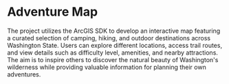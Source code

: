 # Adventure Map

The project utilizes the ArcGIS SDK to develop an interactive map featuring a curated selection of camping, hiking, and outdoor destinations across Washington State. Users can explore different locations, access trail routes, and view details such as difficulty level, amenities, and nearby attractions. The aim is to inspire others to discover the natural beauty of Washington's wilderness while providing valuable information for planning their own adventures.
